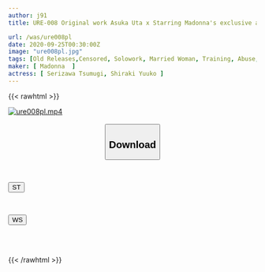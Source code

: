 ```yaml
---
author: j91
title: URE-008 Original work Asuka Uta x Starring Madonna's exclusive actress Time of Erosion ~My Brother's Wife's Throat~ A faithful live-action version of the forbidden cuckold training! ! Shiraki Yuko

url: /was/ure008pl
date: 2020-09-25T00:30:00Z
image: "ure008pl.jpg"
tags: [Old Releases,Censored, Solowork, Married Woman, Training, Abuse, Mature Woman, Digital Mosaic, Cuckold, Original Collaboration	]
maker: [ Madonna  ]
actress: [ Serizawa Tsumugi, Shiraki Yuuko ]
---
```



{{< rawhtml >}}

<div class="video" data-videoid="XPy7eKrgYqsD6qp">
    <a href="javascript:;">
        <img src="/was/ure008pl/ure008pl.jpg" width="WIDTH" height="HEIGHT" alt="ure008pl.mp4" loading="lazy">
    </a>
</div>

<script type="text/javascript" src="https://j91.asia/asset/on-demand-st.js"></script>

<br>
  <link rel="stylesheet" href="https://j91.asia/asset/bs5.css">
  
  <center>
  <button class="btn btn-primary" type="button" data-bs-toggle="collapse" data-bs-target=".multi-collapse" aria-expanded="false" aria-controls="multiCollapseExample1 multiCollapseExample2"><h2>Download</h2></button></center>
</p>
<div class="row">
  <div class="col">
    <div class="collapse multi-collapse" id="multiCollapseExample1">
      <div class="card card-body">
	      	      <br>
<div class="buttons">  
<p><a href="https://streamtape.to/v/XPy7eKrgYqsD6qp" target="_blank"><button class="btn-hover color-3"><i class="fa fa-download"></i> ST</button></a></p></div>
    </div>
  </div>
</div>
  <div class="col">
    <div class="collapse multi-collapse" id="multiCollapseExample2">
      <div class="card card-body">
	      <br>
<div class="buttons">
<p><a href="https://wolfstream.tv/wc1abus8o46z" target="_blank"><button class="btn-hover color-8"><i class="fa fa-download"></i> WS</button></a></p></div>
<br><br>
      </div>
    </div>
  </div>
</div>

{{< /rawhtml >}}